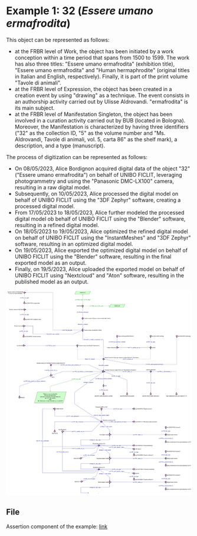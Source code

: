 # Example 1: 32 (*Essere umano ermafrodita*)

This object can be represented as follows:
* at the FRBR level of Work, the object has been initiated by a work conception within a time period that spans from 1500 to 1599. The work has also three titles: "Essere umano ermafrodita" (exhibition title), "Essere umano ermafrodita" and "Human hermaphrodite" (original titles in Italian and English, respectively). Finally, it is part of the print volume "Tavole di animali".
* at the FRBR level of Expression, the object has been created in a creation event by using "drawing" as a technique. The event consists in an authorship activity carried out by Ulisse Aldrovandi. "ermafrodita" is its main subject.
* at the FRBR level of Manifestation Singleton, the object has been involved in a curation activity carried out by BUB (located in Bologna). Moreover, the Manifestation is characterized by having three identifiers ("32" as the collection ID, "5" as the volume number and "Ms. Aldrovandi, Tavole di animali, vol. 5, carta 86" as the shelf mark), a description, and a type (manuscript).

The process of digitization can be represented as follows:
* On 08/05/2023, Alice Bordignon acquired digital data of the object "32" ("Essere umano ermafrodita") on behalf of UNIBO FICLIT, leveraging photogrammetry and using the "Panasonic DMC-LX100" camera, resulting in a raw digital model.
* Subsequently, on 10/05/2023, Alice processed the digital model on behalf of UNIBO FICLIT using the "3DF Zephyr" software, creating a processed digital model.
* From 17/05/2023 to 18/05/2023, Alice further modeled the processed digital model ob behalf of UNIBO FICLIT using the "Blender" software, resulting in a refined digital model.
* On 18/05/2023 to 19/05/2023, Alice optimized the refined digital model on behalf of UNIBO FICLIT using the "InstantMeshes" and "3DF Zephyr" software, resulting in an optimized digital model.
* On 19/05/2023, Alice exported the optimized digital model on behalf of UNIBO FICLIT using the "Blender" software, resulting in the final exported model as an output.
* Finally, on 19/5/2023, Alice uploaded the exported model on behalf of UNIBO FICLIT using "Nextcloud" and "Aton" software, resulting in the published model as an output.


![Simplified diagram of the scenario described.](./diagrams/example-01.png)

## File
Assertion component of the example: [link](Abox.ttl)